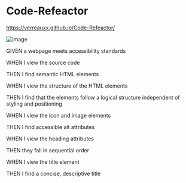 # Code-Refeactor

https://verreauxx.github.io/Code-Refeactor/

![image](https://user-images.githubusercontent.com/101163927/190880432-27782fa2-dc8b-41a2-83b3-55641370f09f.png)


GIVEN a webpage meets accessibility standards

WHEN I view the source code

THEN I find semantic HTML elements

WHEN I view the structure of the HTML elements

THEN I find that the elements follow a logical structure independent of styling and positioning

WHEN I view the icon and image elements

THEN I find accessible alt attributes

WHEN I view the heading attributes

THEN they fall in sequential order

WHEN I view the title element

THEN I find a concise, descriptive title
